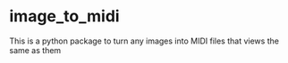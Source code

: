 # image_to_midi
 This is a python package to turn any images into MIDI files that views the same as them
